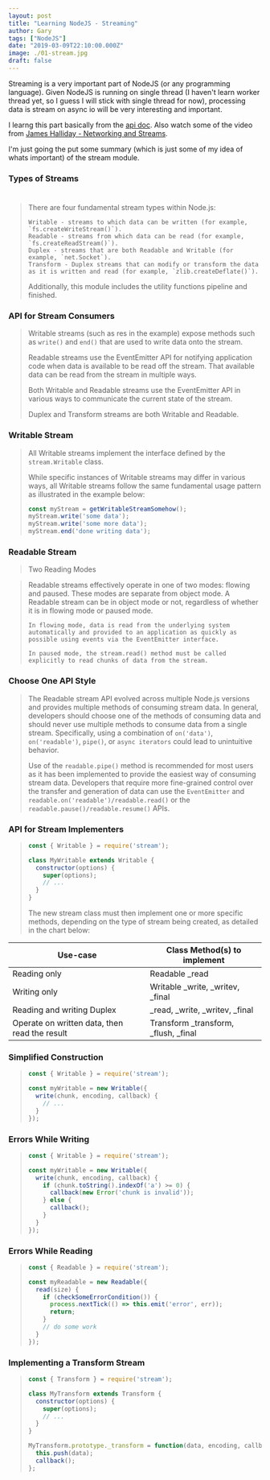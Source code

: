 ```yaml
---
layout: post
title: "Learning NodeJS - Streaming"
author: Gary
tags: ["NodeJS"]
date: "2019-03-09T22:10:00.000Z"
image: ./01-stream.jpg
draft: false
---
```


Streaming is a very important part of NodeJS (or any programming language). Given NodeJS is running on single thread (I haven't learn worker thread yet, so I guess I will stick with single thread for now), processing data is stream on async io will be very interesting and important.

I learng this part basically from the [api doc](https://nodejs.org/api/stream.html). Also watch some of the video from [James Halliday - Networking and Streams](https://frontendmasters.com/courses/networking-streams/).


I'm just going the put some summary (which is just some of my idea of whats important) of the stream module.

### Types of Streams
> #
> 
> There are four fundamental stream types within Node.js:
> 
>     Writable - streams to which data can be written (for example, `fs.createWriteStream()`).
>     Readable - streams from which data can be read (for example, `fs.createReadStream()`).
>     Duplex - streams that are both Readable and Writable (for example, `net.Socket`).
>     Transform - Duplex streams that can modify or transform the data as it is written and read (for example, `zlib.createDeflate()`).
> 
> Additionally, this module includes the utility functions pipeline and finished.

### API for Stream Consumers
> Writable streams (such as res in the example) expose methods such as `write()` and `end()` that are used to write data onto the stream.
> 
> Readable streams use the EventEmitter API for notifying application code when data is available to be read off the stream. That available data can be read from the stream in multiple ways.
> 
> Both Writable and Readable streams use the EventEmitter API in various ways to communicate the current state of the stream.
> 
> Duplex and Transform streams are both Writable and Readable.

### Writable Stream
> All Writable streams implement the interface defined by the `stream.Writable` class.
> 
> While specific instances of Writable streams may differ in various ways, all Writable streams follow the same fundamental usage pattern as illustrated in the example below:
> ```javascript
> const myStream = getWritableStreamSomehow();
> myStream.write('some data');
> myStream.write('some more data');
> myStream.end('done writing data');
> ```

### Readable Stream
> Two Reading Modes

> Readable streams effectively operate in one of two modes: flowing and paused. These modes are separate from object mode. A Readable stream can be in object mode or not, regardless of whether it is in flowing mode or paused mode.
> 
>     In flowing mode, data is read from the underlying system automatically and provided to an application as quickly as possible using events via the EventEmitter interface.
> 
>     In paused mode, the stream.read() method must be called explicitly to read chunks of data from the stream.
> 

### Choose One API Style

> The Readable stream API evolved across multiple Node.js versions and provides multiple methods of consuming stream data. In general, developers should choose one of the methods of consuming data and should never use multiple methods to consume data from a single stream. Specifically, using a combination of `on('data')`, `on('readable')`, `pipe()`, or `async iterators` could lead to unintuitive behavior.
> 
> Use of the `readable.pipe()` method is recommended for most users as it has been implemented to provide the easiest way of consuming stream data. Developers that require more fine-grained control over the transfer and generation of data can use the `EventEmitter` and `readable.on('readable')/readable.read()` or the `readable.pause()/readable.resume()` APIs.
> 

### API for Stream Implementers

> ```javascript
> const { Writable } = require('stream');
> 
> class MyWritable extends Writable {
>   constructor(options) {
>     super(options);
>     // ...
>   }
> }
> ```
> 
> The new stream class must then implement one or more specific methods, depending on the type of stream being created, as detailed in the chart below:

   Use-case | Class	Method(s) to implement
   ---- | ----
   Reading only |	Readable	_read
   Writing only |	Writable	_write, _writev, _final
   Reading and writing	Duplex	| _read, _write, _writev, _final
   Operate on written data, then read the result	| Transform	_transform, _flush, _final

### Simplified Construction
> 
> ```javascript
> const { Writable } = require('stream');
> 
> const myWritable = new Writable({
>   write(chunk, encoding, callback) {
>     // ...
>   }
> });
> ```

### Errors While Writing

> ```javascript
> const { Writable } = require('stream');
> 
> const myWritable = new Writable({
>   write(chunk, encoding, callback) {
>     if (chunk.toString().indexOf('a') >= 0) {
>       callback(new Error('chunk is invalid'));
>     } else {
>       callback();
>     }
>   }
> });
> ```

### Errors While Reading

> ```javascript
> const { Readable } = require('stream');
> 
> const myReadable = new Readable({
>   read(size) {
>     if (checkSomeErrorCondition()) {
>       process.nextTick(() => this.emit('error', err));
>       return;
>     }
>     // do some work
>   }
> });
> ```

### Implementing a Transform Stream

> ```javascript
> const { Transform } = require('stream');
> 
> class MyTransform extends Transform {
>   constructor(options) {
>     super(options);
>     // ...
>   }
> }
> 
> MyTransform.prototype._transform = function(data, encoding, callback) {
>   this.push(data);
>   callback();
> };
> ```



